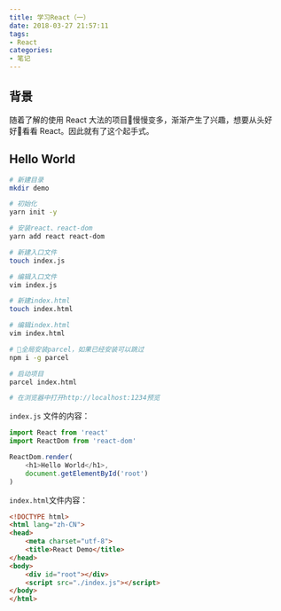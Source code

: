 ```yaml
---
title: 学习React（一）
date: 2018-03-27 21:57:11
tags:
- React
categories:
- 笔记
---
```


## 背景

随着了解的使用 React 大法的项目慢慢变多，渐渐产生了兴趣，想要从头好好看看 React。因此就有了这个起手式。

## Hello World

```sh
# 新建目录
mkdir demo

# 初始化
yarn init -y

# 安装react、react-dom
yarn add react react-dom

# 新建入口文件
touch index.js

# 编辑入口文件
vim index.js

# 新建index.html
touch index.html

# 编辑index.html
vim index.html

# 全局安装parcel，如果已经安装可以跳过
npm i -g parcel

# 启动项目
parcel index.html

# 在浏览器中打开http://localhost:1234预览
```

`index.js` 文件的内容：

```javascript
import React from 'react'
import ReactDom from 'react-dom'

ReactDom.render(
    <h1>Hello World</h1>,
    document.getElementById('root')
)
```

`index.html`文件内容：

```html
<!DOCTYPE html>
<html lang="zh-CN">
<head>
    <meta charset="utf-8">
    <title>React Demo</title>
</head>
<body>
    <div id="root"></div>
    <script src="./index.js"></script>
</body>
</html>
```